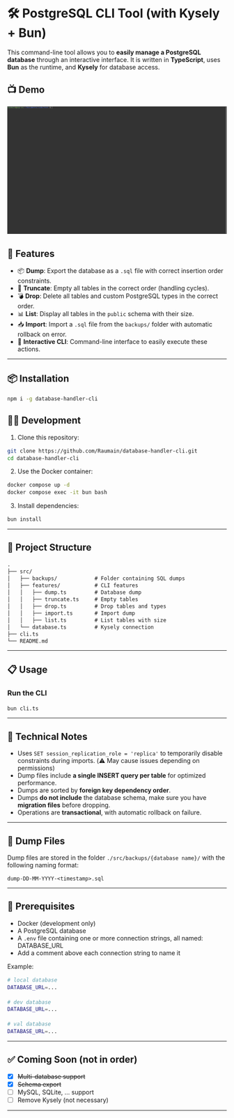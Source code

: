# 🛠️ PostgreSQL CLI Tool (with Kysely + Bun)

This command-line tool allows you to **easily manage a PostgreSQL database** through an interactive interface. It is written in **TypeScript**, uses **Bun** as the runtime, and **Kysely** for database access.

## 📺 Demo

![demo](https://github.com/Raumain/database-handler-cli/blob/main/demo.gif)

## 🚀 Features

* 📦 **Dump**: Export the database as a `.sql` file with correct insertion order constraints.
* 🧹 **Truncate**: Empty all tables in the correct order (handling cycles).
* 💣 **Drop**: Delete all tables and custom PostgreSQL types in the correct order.
* 📊 **List**: Display all tables in the `public` schema with their size.
* 📥 **Import**: Import a `.sql` file from the `backups/` folder with automatic rollback on error.
* 🧭 **Interactive CLI**: Command-line interface to easily execute these actions.

---

## 📦 Installation

```bash
npm i -g database-handler-cli
```

## 👨‍💻 Development

1. Clone this repository:

```bash
git clone https://github.com/Raumain/database-handler-cli.git
cd database-handler-cli
```

2. Use the Docker container:

```bash
docker compose up -d
docker compose exec -it bun bash
```

3. Install dependencies:

```bash
bun install
```

---

## 📂 Project Structure

```
.
├── src/
│   ├── backups/            # Folder containing SQL dumps
│   ├── features/           # CLI features
│   │   ├── dump.ts         # Database dump
│   │   ├── truncate.ts     # Empty tables
│   │   ├── drop.ts         # Drop tables and types
│   │   ├── import.ts       # Import dump
│   │   ├── list.ts         # List tables with size
│   └── database.ts         # Kysely connection
├── cli.ts
└── README.md
```

---

## 📋 Usage

### Run the CLI

```bash
bun cli.ts
```

---

## 🧠 Technical Notes

* Uses `SET session_replication_role = 'replica'` to temporarily disable constraints during imports. (⚠️ May cause issues depending on permissions)
* Dump files include **a single INSERT query per table** for optimized performance.
* Dumps are sorted by **foreign key dependency order**.
* Dumps **do not include** the database schema, make sure you have **migration files** before dropping.
* Operations are **transactional**, with automatic rollback on failure.

---

## 📁 Dump Files

Dump files are stored in the folder `./src/backups/{database name}/` with the following naming format:

```
dump-DD-MM-YYYY-<timestamp>.sql
```

---

## 🧩 Prerequisites

* Docker (development only)
* A PostgreSQL database
* A `.env` file containing one or more connection strings, all named: DATABASE_URL
* Add a comment above each connection string to name it

Example:

```bash
# local database
DATABASE_URL=...

# dev database
DATABASE_URL=...

# val database
DATABASE_URL=...
```

---

## ✅ Coming Soon (not in order)

- [x] ~~Multi-database support~~
- [x] ~~Schema export~~
- [ ] MySQL, SQLite, ... support
- [ ] Remove Kysely (not necessary)

---
